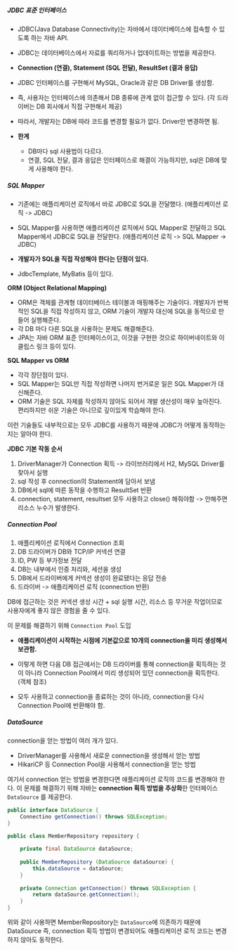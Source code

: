 ##### JDBC 표준 인터페이스

- JDBC(Java Database Connectivity)는 자바에서 데이터베이스에 접속할 수 있도록 하는 자바 API.
- JDBC는 데이터베이스에서 자료를 쿼리하거나 업데이트하는 방법을 제공한다.
- **Connection (연결), Statement (SQL 전달), ResultSet (결과 응답)**
- JDBC 인터페이스를 구현해서 MySQL, Oracle과 같은 DB Driver를 생성함.
- 즉, 사용자는 인터페이스에 의존해서 DB 종류에 관계 없이 접근할 수 있다. (각 드라이버는 DB 회사에서 직접 구현해서 제공)

- 따라서, 개발자는 DB에 따라 코드를 변경할 필요가 없다. Driver만 변경하면 됨.

- **한계**
  - DB마다 sql 사용법이 다르다.
  - 연결, SQL 전달, 결과 응답은 인터페이스로 해결이 가능하지만, sql은 DB에 맞게 사용해야 한다.



##### SQL Mapper

- 기존에는 애플리케이션 로직에서 바로 JDBC로 SQL을 전달했다. (애플리케이션 로직 -> JDBC)
- SQL Mapper를 사용하면 애플리케이션 로직에서 SQL Mapper로 전달하고 SQL Mapper에서 JDBC로 SQL을 전달한다. (애플리케이션 로직 -> SQL Mapper -> JDBC)

- **개발자가 SQL을 직접 작성해야 한다는 단점이 있다.**
- JdbcTemplate, MyBatis 등이 있다.



**ORM (Object Relational Mapping)**

- ORM은 객체를 관계형 데이터베이스 테이블과 매핑해주는 기술이다. 개발자가 반복적인 SQL을 직접 작성하지 않고, ORM 기술이 개발자 대신에 SQL을 동적으로 만들어 실행해준다.
- 각 DB 마다 다른 SQL을 사용하는 문제도 해결해준다.
- JPA는 자바 ORM 표준 인터페이스이고, 이것을 구현한 것으로 하이버네이트와 이클립스 링크 등이 있다.



**SQL Mapper vs ORM**

- 각각 장단점이 있다.
- SQL Mapper는 SQL만 직접 작성하면 나머지 번거로운 일은 SQL Mapper가 대신해준다.
- ORM 기술은 SQL 자체를 작성하지 않아도 되어서 개발 생산성이 매우 높아진다. 편리하지만 쉬운 기술은 아니므로 깊이있게 학습해야 한다.

이런 기술들도 내부적으로는 모두 JDBC를 사용하기 때문에 JDBC가 어떻게 동작하는지는 알아야 한다.



**JDBC 기본 작동 순서**

1. DriverManager가 Connection 획득 -> 라이브러리에서 H2, MySQL Driver를 찾아서 실행
2. sql 작성 후 connection의 Statement에 담아서 보냄
3. DB에서 sql에 따른 동작을 수행하고 ResultSet 반환
4. connection, statement, resultset 모두 사용하고 close() 해줘야함 -> 안해주면 리소스 누수가 발생한다.



##### Connection Pool

1. 애플리케이션 로직에서 Connection 조회
2. DB 드라이버가 DB와 TCP/IP 커넥션 연결
3. ID, PW 등 부가정보 전달
4. DB는 내부에서 인증 처리와, 세션을 생성
5. DB에서 드라이버에게 커넥션 생성이 완료됐다는 응답 전송
6. 드라이버 -> 애플리케이션 로직 (connection 반환)



DB에 접근하는 것은 커넥션 생성 시간 + sql 실행 시간, 리소스 등 무거운 작업이므로 사용자에게 좋지 않은 경험을 줄 수 있다.

이 문제를 해결하기 위해 `Connection Pool` 도입

- **애플리케이션이 시작하는 시점에 기본값으로 10개의 connection을 미리 생성해서 보관함.**

- 이렇게 하면 다음 DB 접근에서는 DB 드라이버를 통해 connection을 획득하는 것이 아니라 Connection Pool에서 미리 생성되어 있던 connection을 획득한다. (객체 참조)

- 모두 사용하고 connection을 종료하는 것이 아니라, connection을 다시 Connection Pool에 반환해야 함.



##### DataSource

connection을 얻는 방법이 여러 개가 있다. 

- DriverManager를 사용해서 새로운 connection을 생성해서 얻는 방법
- HikariCP 등 Connection Pool을 사용해서 connection을 얻는 방법

여기서 connection 얻는 방법을 변경한다면 애플리케이션 로직의 코드를 변경해야 한다. 이 문제를 해결하기 위해 자바는 **connection 획득 방법을 추상화**한 인터페이스 `DataSource` 를 제공한다.

```java
public interface DataSource {
    Connectino getConnection() throws SQLException;
}
```

```java
public class MemberRepository repository {
    
    private final DataSource dataSource;
    
    public MemberRepository (DataSource dataSource) {
        this.dataSource = dataSource;
    }
    
   	private Connection getConnection() throws SQLException {
        return dataSource.getConnection();
    }
}
```

위와 같이 사용하면 MemberRepository는 `DataSource`에 의존하기 때문에 DataSource 즉, connection 획득 방법이 변경되어도 애플리케이션 로직 코드는 변경하지 않아도 동작한다.